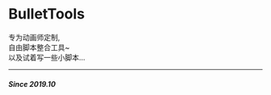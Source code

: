 ﻿<!--
 * @Description: 
 * @Author: Bullet.S
 * @Date: 2019-10-08 18:53:43
 * @LastEditors: Bullet.S
 * @LastEditTime: 2019-10-12 16:14:39
 * @Email: animator.bullet@foxmail.com
 -->
# BulletTools
专为动画师定制,  
自由脚本整合工具~  
以及试着写一些小脚本...
***
##### Since 2019.10